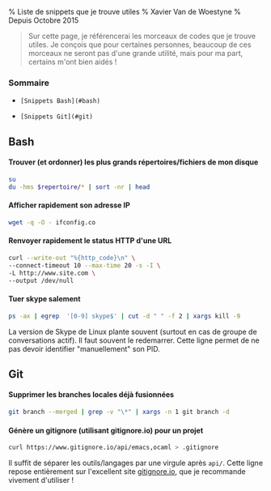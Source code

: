 % Liste de snippets que je trouve utiles
% Xavier Van de Woestyne
% Depuis Octobre 2015

> Sur cette page, je référencerai les morceaux de codes que je trouve utiles.
> Je conçois que pour certaines personnes, beaucoup de ces morceaux ne seront
> pas d'une grande utilité, mais pour ma part, certains m'ont bien aidés !

### Sommaire

*     [Snippets Bash](#bash)
*     [Snippets Git](#git)

## Bash

#### Trouver (et ordonner) les plus grands répertoires/fichiers de mon disque

```bash
su
du -hms $repertoire/* | sort -nr | head
```

#### Afficher rapidement son adresse IP

```bash
wget -q -O - ifconfig.co
```

#### Renvoyer rapidement le status HTTP d'une URL

```bash
curl --write-out "%{http_code}\n" \
--connect-timeout 10 --max-time 20 -s -I \
-L http://www.site.com \
--output /dev/null
```

#### Tuer skype salement

```bash
ps -ax | egrep  '[0-9] skype$' | cut -d " " -f 2 | xargs kill -9
```
La version de Skype de Linux plante souvent (surtout en cas de groupe de
conversations actif). Il faut souvent le redemarrer. Cette ligne permet de ne
pas devoir identifier "manuellement" son PID.

## Git

#### Supprimer les branches locales déjà fusionnées

```bash
git branch --merged | grep -v "\*" | xargs -n 1 git branch -d
```

#### Génère un gitignore (utilisant gitignore.io) pour un projet

```bash
curl https://www.gitignore.io/api/emacs,ocaml > .gitignore
```
Il suffit de séparer les outils/langages par une virgule après `api/`. Cette
ligne repose entièrement sur l'excellent site
[gitignore.io](http://gitignore.io), que je recommande vivement d'utiliser !
